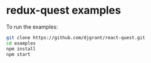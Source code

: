 # redux-quest examples

To run the examples:

```sh
git clone https://github.com/djgrant/react-quest.git
cd examples
npm install
npm start
```
